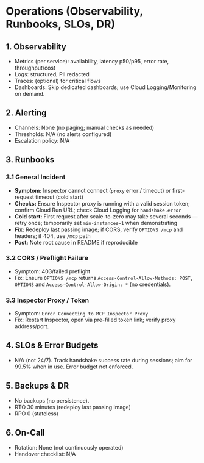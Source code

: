 # Operations (Observability, Runbooks, SLOs, DR)

## 1. Observability
- Metrics (per service): availability, latency p50/p95, error rate, throughput/cost
- Logs: structured, PII redacted
- Traces: (optional) for critical flows
- Dashboards: Skip dedicated dashboards; use Cloud Logging/Monitoring on demand.

## 2. Alerting
- Channels: None (no paging; manual checks as needed)
- Thresholds: N/A (no alerts configured)
- Escalation policy: N/A

## 3. Runbooks
### 3.1 General Incident
- **Symptom:** Inspector cannot connect (`proxy` error / timeout) or first-request timeout (cold start)
- **Checks:** Ensure Inspector proxy is running with a valid session token; confirm Cloud Run URL; check Cloud Logging for `handshake.error`
- **Cold start:** First request after scale-to-zero may take several seconds — retry once; temporarily set `min-instances=1` when demonstrating
- **Fix:** Redeploy last passing image; if CORS, verify `OPTIONS /mcp` and headers; if 404, use `/mcp` path
- **Post:** Note root cause in README if reproducible

### 3.2 CORS / Preflight Failure
- Symptom: 403/failed preflight
- Fix: Ensure `OPTIONS /mcp` returns `Access-Control-Allow-Methods: POST, OPTIONS` and `Access-Control-Allow-Origin: *` (no credentials).

### 3.3 Inspector Proxy / Token
- Symptom: `Error Connecting to MCP Inspector Proxy`
- Fix: Restart Inspector, open via pre-filled token link; verify proxy address/port.

## 4. SLOs & Error Budgets
- N/A (not 24/7). Track handshake success rate during sessions; aim for 99.5% when in use. Error budget not enforced.

## 5. Backups & DR
- No backups (no persistence).
- RTO 30 minutes (redeploy last passing image)
- RPO 0 (stateless)

## 6. On-Call
- Rotation: None (not continuously operated)
- Handover checklist: N/A